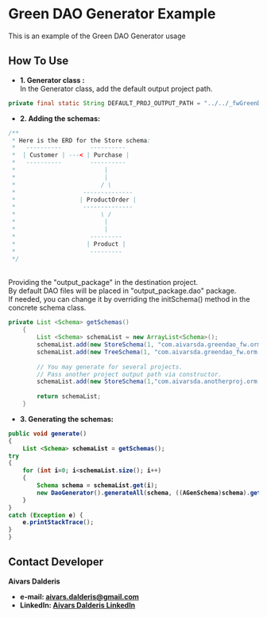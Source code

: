 Green DAO Generator Example
=====================
This is an example of the Green DAO Generator usage


How To Use
--------------

- <b>1. Generator class :</b>
<br>In the Generator class, add the default output project path.
```java
private final static String DEFAULT_PROJ_OUTPUT_PATH = "../../_fwGreenDAO/src";
```
- <b>2. Adding the schemas:</b>
```java
/**
 * Here is the ERD for the Store schema:
 *	 ----------        ----------
 *	| Customer | ---< | Purchase |
 *	 ----------        ----------
 *	                       |
 *						   |
 *						  / \
 *				     --------------
 *				    | ProductOrder |
 *				     --------------
 *						  \ /
 *						   |
 *						   |
 *				       ---------
 *				      | Product |
 *				       ---------	
 */
```

<br>Providing the "output_package" in the destination project.
<br>By default DAO files will be placed in "output_package.dao" package.
<br>If needed, you can change it by overriding the initSchema() method in the concrete schema class.
```java
private List <Schema> getSchemas()
	{
		List <Schema> schemaList = new ArrayList<Schema>();
		schemaList.add(new StoreSchema(1, "com.aivarsda.greendao_fw.orm.store",DEFAULT_PROJ_OUTPUT_PATH));
		schemaList.add(new TreeSchema(1, "com.aivarsda.greendao_fw.orm.tree",DEFAULT_PROJ_OUTPUT_PATH));
		
		// You may generate for several projects.
		// Pass another project output path via constructor.
		schemaList.add(new StoreSchema(1,"com.aivarsda.anotherproj.orm.store","../../_anotherproj/src"));
		
		return schemaList;
	}
```
 
- <b>3. <b>Generating the schemas:</b>
 
```java
public void generate()
{
	List <Schema> schemaList = getSchemas();
try 
{
	for (int i=0; i<schemaList.size(); i++)
	{
		Schema schema = schemaList.get(i);
		new DaoGenerator().generateAll(schema, ((AGenSchema)schema).getOutRelativePath());
	}
} 
catch (Exception e) {
    e.printStackTrace();
}
}
```


## Contact Developer
Aivars Dalderis
* e-mail: <aivars.dalderis@gmail.com>
* LinkedIn: [Aivars Dalderis LinkedIn](http://il.linkedin.com/in/aivarsd)
